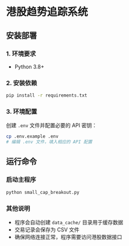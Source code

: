 # 港股趋势追踪系统

## 安装部署

### 1. 环境要求
- Python 3.8+

### 2. 安装依赖
```bash
pip install -r requirements.txt
```

### 3. 环境配置
创建 `.env` 文件并配置必要的 API 密钥：
```bash
cp .env.example .env
# 编辑 .env 文件，填入相应的 API 配置
```

## 运行命令

### 启动主程序
```bash
python small_cap_breakout.py
```

### 其他说明
- 程序会自动创建 `data_cache/` 目录用于缓存数据
- 交易记录会保存为 CSV 文件
- 确保网络连接正常，程序需要访问港股数据接口 